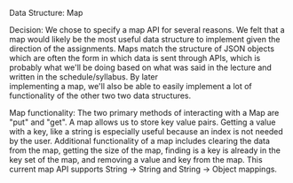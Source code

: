 Data Structure: Map

Decision:
We chose to specify a map API for several reasons. We felt that a map would
likely be the most useful data structure to implement given the direction of the
assignments. Maps match the structure of JSON objects which are often the form in
which data is sent through APIs, which is probably what we'll be doing based on
what was said in the lecture and written in the schedule/syllabus. By later \
implementing a map, we'll also be able to easily implement a lot of functionality
of the other two  two data structures.

Map functionality:
The two primary methods of interacting with a Map are "put" and "get". A map
allows us to store key value pairs. Getting a value with a key, like a string is
especially useful because an index is not needed by the user. Additional
functionality of a map includes clearing the data from the map, getting the size
of the map, finding is a key is already in the key set of the map, and removing
a value and key from the map. This current map API supports String -> String and
String -> Object mappings.
